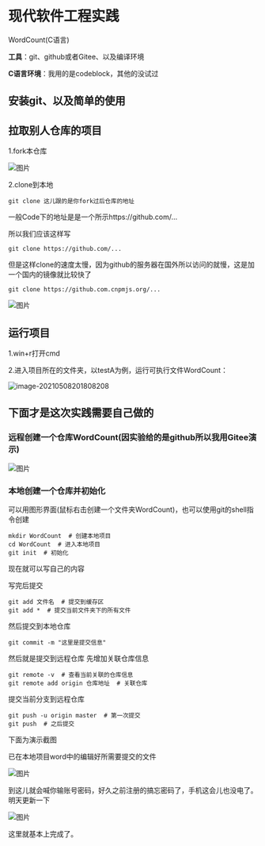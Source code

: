 # 现代软件工程实践

WordCount(C语言)

**工具**：git、github或者Gitee、以及编译环境

**C语言环境**：我用的是codeblock，其他的没试过

## 安装git、以及简单的使用

[点这儿]: www.baidu.com

## 拉取别人仓库的项目

1.fork本仓库

![图片](http://img.cdn.sugarat.top/mdImg/MTYyMDQ3NTUxOTM0MA==620475519340)

2.clone到本地

```
git clone 这儿跟的是你fork过后仓库的地址
```

一般Code下的地址是是一个所示https://github.com/...

所以我们应该这样写

```
git clone https://github.com/...
```

但是这样clone的速度太慢，因为github的服务器在国外所以访问的就慢，这是加一个国内的镜像就比较快了

```
git clone https://github.com.cnpmjs.org/...
```

![图片](http://img.cdn.sugarat.top/mdImg/MTYyMDQ3NTY1MTUyNg==620475651526)

## 运行项目

1.win+r打开cmd

2.进入项目所在的文件夹，以testA为例，运行可执行文件WordCount：

![image-20210508201808208](C:\Users\17256\AppData\Roaming\Typora\typora-user-images\image-20210508201808208.png)

## **下面才是这次实践需要自己做的**

### 远程创建一个仓库WordCount(因实验给的是github所以我用Gitee演示)

![图片](http://img.cdn.sugarat.top/mdImg/MTYyMDQ3NzIyODM3NQ==620477228375)

### 本地创建一个仓库并初始化

可以用图形界面(鼠标右击创建一个文件夹WordCount)，也可以使用git的shell指令创建

```
mkdir WordCount  # 创建本地项目
cd WordCount  # 进入本地项目
git init  # 初始化
```

现在就可以写自己的内容

写完后提交

```
git add 文件名  # 提交到缓存区
git add *  # 提交当前文件夹下的所有文件
```

然后提交到本地仓库

```
git commit -m "这里是提交信息"
```

然后就是提交到远程仓库 先增加关联仓库信息

```
git remote -v  # 查看当前关联的仓库信息
git remote add origin 仓库地址  # 关联仓库
```

提交当前分支到远程仓库

```
git push -u origin master  # 第一次提交
git push  # 之后提交
```

下面为演示截图

已在本地项目word中的编辑好所需要提交的文件

![图片](http://img.cdn.sugarat.top/mdImg/MTYyMDQ3ODQ3ODA2Nw==620478478067)

到这儿就会喊你输账号密码，好久之前注册的搞忘密码了，手机这会儿也没电了。明天更新一下

![图片](http://img.cdn.sugarat.top/mdImg/MTYyMDQ4MDAwNDAwNw==620480004007)

这里就基本上完成了。